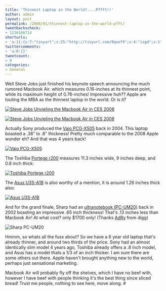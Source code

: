 ```yaml
---
title: 'Thinnest Laptop in the World?....Pffft!!'
author: admin
layout: post
permalink: /2008/01/thinnest-laptop-in-the-world-pfft/
tweetbackscheck:
- 1236166714
shorturls:
- 'a:11:{s:7:"tinyurl";s:25:"http://tinyurl.com/9qvef9";s:4:"isgd";s:17:"http://is.gd/fjgA";s:5:"bitly";s:18:"http://bit.ly/zXQe";s:5:"snipr";s:22:"http://snipr.com/9si4h";s:5:"snurl";s:22:"http://snurl.com/9si4h";s:7:"snipurl";s:24:"http://snipurl.com/9si4h";s:4:"trim";s:17:"http://tr.im/4a44";s:5:"adjix";s:207:"(10 Jan 2008 temporary restriction: API requires valid partnerID or partnerEmail key in request. Contact us if this affects you.) Invalid Adjix request. API documentation @ http://web.adjix.com/AdjixAPI.html";s:4:"advu";s:203:"(10 Jan 2008 temporary restriction: API requires valid partnerID or partnerEmail key in request. Contact us if this affects you.) Invalid Adjix request. API documentation @ http://web.ad.vu/AdjixAPI.html";s:4:"zima";s:19:"http://zi.ma/da0148";s:9:"permalink";s:65:"http://hehe2.net/linux-general/thinnest-laptop-in-the-world-pfft/";}'
twittercomments:
- 'a:0:{}'
tweetcount:
- 0
categories:
- General
---
```

Well Steve Jobs just finished his keynote speech announcing the much rumored Macbook Air. which measures 0.16-inches at its thinnest point, while its maximum height of 0.76-inches! Impressive huh?? Apple are touting the MBA as the thinnest laptop in the world. Or is it?

[![Steve Jobs Unvieling the Macbook Air in CES 2008](http://192.168.1.33/blog2/wp-content/uploads/2008/01/1.jpg)](http://192.168.1.33/blog2/wp-content/uploads/2008/01/1.jpg "Steve Jobs Unvieling the Macbook Air in CES 2008")

[![Steve Jobs Unvieling the Macbook Air in CES 2008](http://192.168.1.33/blog2/wp-content/uploads/2008/01/2.jpg)](http://192.168.1.33/blog2/wp-content/uploads/2008/01/2.jpg "Steve Jobs Unvieling the Macbook Air in CES 2008")

Actually Sony produced the [Vaio PCG-X505](http://www.mobiletechreview.com/notebooks/sony_vaio_X505.htm "Vaio PCG-X505") back in 2004\. This laptop boasted a .38″ to .8″ thickness! Pretty much comparable to the 2008 Apple wonder eh? And that was 4 years back!

[![Vaio PCG-X505](http://192.168.1.33/blog2/wp-content/uploads/2008/01/3.jpg)](http://192.168.1.33/blog2/wp-content/uploads/2008/01/3.jpg "Vaio PCG-X505")

The Toshiba [Portege r200](http://reviews.cnet.com/laptops/toshiba-portege-r200/4505-3121_7-31341787.html "Portege r200") measures 11.3 inches wide, 9 inches deep, and 0.8 inch thick:

[![Toshiba Portege r200](http://192.168.1.33/blog2/wp-content/uploads/2008/01/4.jpg)](http://192.168.1.33/blog2/wp-content/uploads/2008/01/4.jpg "Toshiba Portege r200")

The [Asus U3S-A1B](http://www.excaliberpc.com/Asus_U3S-A1B_Piano_Black_Integrated/90NQFA913ED63EQL850T/partinfo-id-582059.html "Asus U3S-A1B") is also worthy of a mention, it is around 1.26 inches thick also:

[![Asus U3S-A1B](http://192.168.1.33/blog2/wp-content/uploads/2008/01/5.jpg)](http://192.168.1.33/blog2/wp-content/uploads/2008/01/5.jpg "Asus U3S-A1B")

And for the grand finale, Sharp had an [ultranotebook (PC-UM20)](http://www.smallbusinesscomputing.com/biztools/article.php/989541) back in 2002 boasting an impressive .65 inch thickness! That's .13 inches less than Macbook Air! At what cost? only $1700 only! (Thanks [AdRy](http://www.digg.com/users/AdRy) from digg)

![Sharp PC-UM20](http://farm3.static.flickr.com/2154/2197023417_d4a3dcb9bf.jpg?v=0)

Hmmm, so whats all the fuss about? So we have a 6 year old laptop that's already thinner, and around two thirds of the price. Sony had an almost identically slim model 4 years ago, Toshiba already offers a .8 inch model, and Asus has a model thats a 1/3 of an inch thicker. I am sure there are some others out there. Apple haven't brought anything new to the world, perhaps just sensational marketing.

Macbook Air will probably fly off the shelves, which I have no beef with, however I have beef with people thinking it's the best thing since sliced bread! Trust me people, nothing to see here, move along.
\# 

#
